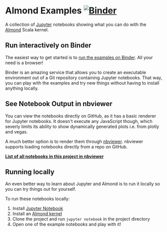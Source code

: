 # Almond Examples [![Binder](https://mybinder.org/badge_logo.svg)](https://mybinder.org/v2/gh/sbrunk/almond-examples/master)

A collection of [Jupyter](http://jupyter.org/) notebooks showing what you can do with the [Almond](http://almond-sh.github.io/almond/stable/docs/intro) Scala kernel.

## Run interactively on Binder
The easiest way to get started is to [run the examples on Binder](https://mybinder.org/v2/gh/sbrunk/almond-examples/master
). All your need is a browser!

Binder is an amazing service that allows you to create an executable environment out of a Git repository containing
Jupyter notebooks. That way, you can play with the examples and try new things without having to install anything locally.

## See Notebook Output in nbviewer
You can view the notebooks directly on GitHub, as it has a basic renderer for Jupyter notebooks. It doesn't execute any JavaScript though, which severly limits its ability to show dynamically generated plots i.e. from plotly and vegas.

A much better option is to render them through [nbviewer](https://nbviewer.jupyter.org/). nbviewer supports loading notebooks directly from a repo on GitHub.

**[List of all notebooks in this project in nbviewer](https://nbviewer.jupyter.org/github/sbrunk/almond-examples/tree/master/)**

## Running locally
An even better way to learn about Jupyter and Almond is to run it locally so you can try things out for yourself.

To run these notebooks locally:
1. Install [Jupyter Notebook](http://jupyter.org/install)
2. Install an [Almond kernel](http://almond-sh.github.io/almond/stable/docs/quick-start-install)
3. Clone the project and run `jupyter notebook` in the project directory
4. Open one of the example notebooks and play with it!
